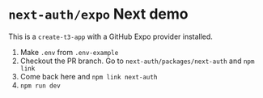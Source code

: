 # `next-auth/expo` Next demo

This is a `create-t3-app` with a GitHub Expo provider installed.

1. Make `.env` from `.env-example`
2. Checkout the PR branch. Go to `next-auth/packages/next-auth` and `npm link`
3. Come back here and `npm link next-auth`
4. `npm run dev`